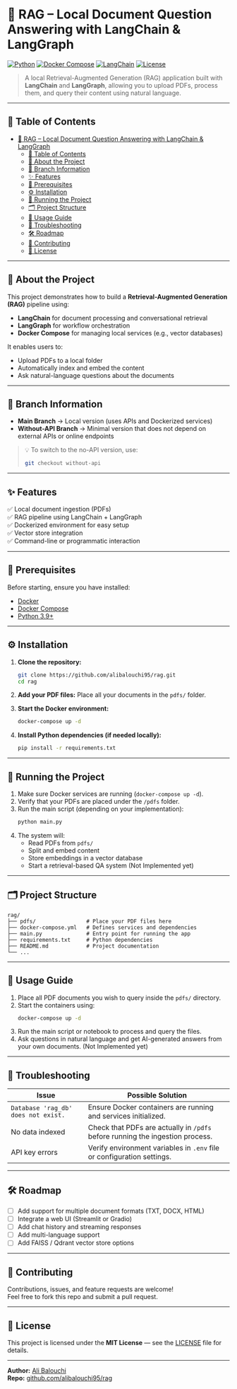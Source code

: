 # 📘 RAG – Local Document Question Answering with LangChain & LangGraph

[![Python](https://img.shields.io/badge/Python-3.9%2B-blue.svg)](https://www.python.org/)
[![Docker Compose](https://img.shields.io/badge/Docker-Compose-blue?logo=docker)](https://docs.docker.com/compose/)
[![LangChain](https://img.shields.io/badge/LangChain-Framework-green)](https://python.langchain.com/)
[![License](https://img.shields.io/badge/license-MIT-lightgrey.svg)](LICENSE)

> A local Retrieval-Augmented Generation (RAG) application built with **LangChain** and **LangGraph**, allowing you to upload PDFs, process them, and query their content using natural language.

---

## 🧭 Table of Contents

- [📘 RAG – Local Document Question Answering with LangChain \& LangGraph](#-rag--local-document-question-answering-with-langchain--langgraph)
  - [🧭 Table of Contents](#-table-of-contents)
  - [📖 About the Project](#-about-the-project)
  - [🌿 Branch Information](#-branch-information)
  - [✨ Features](#-features)
  - [🧰 Prerequisites](#-prerequisites)
  - [⚙️ Installation](#️-installation)
  - [🚀 Running the Project](#-running-the-project)
  - [🗂 Project Structure](#-project-structure)
  - [🧭 Usage Guide](#-usage-guide)
  - [🧩 Troubleshooting](#-troubleshooting)
  - [🛠 Roadmap](#-roadmap)
  - [🤝 Contributing](#-contributing)
  - [📄 License](#-license)

---

## 📖 About the Project

This project demonstrates how to build a **Retrieval-Augmented Generation (RAG)** pipeline using:
- **LangChain** for document processing and conversational retrieval
- **LangGraph** for workflow orchestration
- **Docker Compose** for managing local services (e.g., vector databases)

It enables users to:
- Upload PDFs to a local folder
- Automatically index and embed the content
- Ask natural-language questions about the documents

---

## 🌿 Branch Information

- **Main Branch** → Local version (uses APIs and Dockerized services)
- **Without-API Branch** → Minimal version that does not depend on external APIs or online endpoints

> 💡 To switch to the no-API version, use:
> ```bash
> git checkout without-api
> ```

---

## ✨ Features

✅ Local document ingestion (PDFs)  
✅ RAG pipeline using LangChain + LangGraph  
✅ Dockerized environment for easy setup  
✅ Vector store integration  
✅ Command-line or programmatic interaction  

---

## 🧰 Prerequisites

Before starting, ensure you have installed:

- [Docker](https://www.docker.com/)
- [Docker Compose](https://docs.docker.com/compose/)
- [Python 3.9+](https://www.python.org/downloads/)

---

## ⚙️ Installation

1. **Clone the repository:**
   ```bash
   git clone https://github.com/alibalouchi95/rag.git
   cd rag
   ```

2. **Add your PDF files:**
   Place all your documents in the `pdfs/` folder.

3. **Start the Docker environment:**
   ```bash
   docker-compose up -d
   ```

4. **Install Python dependencies (if needed locally):**
   ```bash
   pip install -r requirements.txt
   ```

---

## 🚀 Running the Project

1. Make sure Docker services are running (`docker-compose up -d`).
2. Verify that your PDFs are placed under the `/pdfs` folder.
3. Run the main script (depending on your implementation):
   ```bash
   python main.py
   ```
4. The system will:
   - Read PDFs from `pdfs/`
   - Split and embed content
   - Store embeddings in a vector database
   - Start a retrieval-based QA system (Not Implemented yet)

---

## 🗂 Project Structure

```
rag/
├── pdfs/                # Place your PDF files here
├── docker-compose.yml   # Defines services and dependencies
├── main.py              # Entry point for running the app
├── requirements.txt     # Python dependencies
├── README.md            # Project documentation
└── ...
```

---

## 🧭 Usage Guide

1. Place all PDF documents you wish to query inside the `pdfs/` directory.  
2. Start the containers using:
   ```bash
   docker-compose up -d
   ```
3. Run the main script or notebook to process and query the files.  
4. Ask questions in natural language and get AI-generated answers from your own documents. (Not Implemented yet)

---

## 🧩 Troubleshooting

| Issue | Possible Solution |
|-------|-------------------|
| `Database 'rag_db' does not exist.` | Ensure Docker containers are running and services initialized. |
| No data indexed | Check that PDFs are actually in `/pdfs` before running the ingestion process. |
| API key errors | Verify environment variables in `.env` file or configuration settings. |

---

## 🛠 Roadmap

- [ ] Add support for multiple document formats (TXT, DOCX, HTML)  
- [ ] Integrate a web UI (Streamlit or Gradio)  
- [ ] Add chat history and streaming responses  
- [ ] Add multi-language support  
- [ ] Add FAISS / Qdrant vector store options  

---

## 🤝 Contributing

Contributions, issues, and feature requests are welcome!  
Feel free to fork this repo and submit a pull request.

---

## 📄 License

This project is licensed under the **MIT License** — see the [LICENSE](LICENSE) file for details.

---

**Author:** [Ali Balouchi](https://github.com/alibalouchi95)  
**Repo:** [github.com/alibalouchi95/rag](https://github.com/alibalouchi95/rag)
